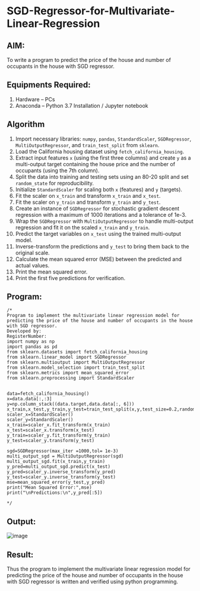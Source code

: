 # SGD-Regressor-for-Multivariate-Linear-Regression

## AIM:
To write a program to predict the price of the house and number of occupants in the house with SGD regressor.

## Equipments Required:
1. Hardware – PCs
2. Anaconda – Python 3.7 Installation / Jupyter notebook

## Algorithm
1. Import necessary libraries: `numpy`, `pandas`, `StandardScaler`, `SGDRegressor`, `MultiOutputRegressor`, and `train_test_split` from `sklearn`.
2. Load the California housing dataset using `fetch_california_housing`.
3. Extract input features `x` (using the first three columns) and create `y` as a multi-output target containing the house price and the number of occupants (using the 7th column).
4. Split the data into training and testing sets using an 80-20 split and set `random_state` for reproducibility.
5. Initialize `StandardScaler` for scaling both `x` (features) and `y` (targets).
6. Fit the scaler on `x_train` and transform `x_train` and `x_test`.
7. Fit the scaler on `y_train` and transform `y_train` and `y_test`.
8. Create an instance of `SGDRegressor` for stochastic gradient descent regression with a maximum of 1000 iterations and a tolerance of 1e-3.
9. Wrap the `SGDRegressor` with `MultiOutputRegressor` to handle multi-output regression and fit it on the scaled `x_train` and `y_train`.
10. Predict the target variables on `x_test` using the trained multi-output model.
11. Inverse-transform the predictions and `y_test` to bring them back to the original scale.
12. Calculate the mean squared error (MSE) between the predicted and actual values.
13. Print the mean squared error.
14. Print the first five predictions for verification.
## Program:
```
/*
Program to implement the multivariate linear regression model for predicting the price of the house and number of occupants in the house with SGD regressor.
Developed by: 
RegisterNumber:
import numpy as np
import pandas as pd
from sklearn.datasets import fetch_california_housing
from sklearn.linear_model import SGDRegressor
from sklearn.multioutput import MultiOutputRegressor
from sklearn.model_selection import train_test_split
from sklearn.metrics import mean_squared_error
from sklearn.preprocessing import StandardScaler


data=fetch_california_housing()
x=data.data[:,:3]
y=np.column_stack((data.target,data.data[:, 6]))
x_train,x_test,y_train,y_test=train_test_split(x,y,test_size=0.2,random_state=42)
scaler_x=StandardScaler()
scaler_y=StandardScaler()
x_train=scaler_x.fit_transform(x_train)
x_test=scaler_x.transform(x_test)
y_train=scaler_y.fit_transform(y_train)
y_test=scaler_y.transform(y_test)

sgd=SGDRegressor(max_iter =1000,tol= 1e-3)
multi_output_sgd = MultiOutputRegressor(sgd)
multi_output_sgd.fit(x_train,y_train)
y_pred=multi_output_sgd.predict(x_test)
y_pred=scaler_y.inverse_transform(y_pred)
y_test=scaler_y.inverse_transform(y_test)
mse=mean_squared_error(y_test,y_pred)
print("Mean Squared Error:",mse)
print("\nPredictions:\n",y_pred[:5])

*/
```

## Output:
![image](https://github.com/user-attachments/assets/9fb79213-c3a8-49c9-92da-27dc6a7f44a2)



## Result:
Thus the program to implement the multivariate linear regression model for predicting the price of the house and number of occupants in the house with SGD regressor is written and verified using python programming.
